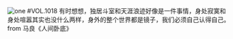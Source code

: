 ![one](http://image.wufazhuce.com/FloCIV5gSCYXIcedt3xp7RdFu0y_)
#VOL.1018
有时想想，独居斗室和天涯浪迹好像是一件事情，身处寂寞和身处喧嚣其实也没什么两样，身外的整个世界都是镜子，我们必须自己认得自己。 from 马良《人间卧底》
